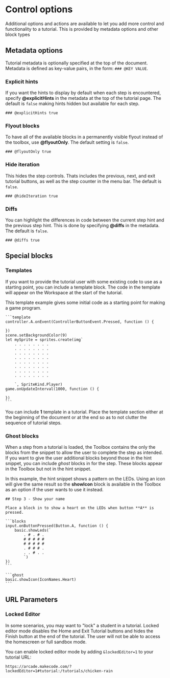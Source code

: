 # Control options

Additional options and actions are available to let you add more control and functionality to a tutorial. This is provided by metadata options and other block types

## Metadata options

Tutorial metadata is optionally specified at the top of the document. Metadata is defined as key-value pairs, in the form: ``### @KEY VALUE``.

### Explicit hints

If you want the hints to display by default when each step is encountered, specify **@explicitHints** in the metadata at the top of the tutorial page. The default is ``false`` making hints hidden but available for each step.

```
### @explicitHints true
```

### Flyout blocks

To have all of the available blocks in a permanently visible flyout instead of the toolbox, use **@flyoutOnly**. The default setting is ``false``.

```
### @flyoutOnly true
```

### Hide iteration

This hides the step controls. Thats includes the previous, next, and exit tutorial buttons, as well as the step counter in the menu bar. The default is ``false``.

```
### @hideIteration true
```

### Diffs

You can highlight the differences in code between the current step hint and the previous step hint. This is done by specifying **@diffs** in the metadata. The default is ``false``.

```
### @diffs true
```

## Special blocks

### Templates

If you want to provide the tutorial user with some existing code to use as a starting point, you can include a template block. The code in the template will appear on the Workspace at the start of the tutorial.

This template example gives some initial code as a starting point for making a game program.

````
```template
controller.A.onEvent(ControllerButtonEvent.Pressed, function () {
	
})
scene.setBackgroundColor(9)
let mySprite = sprites.create(img`
    . . . . . . . . 
    . . . . . . . . 
    . . . . . . . . 
    . . . . . . . . 
    . . . . . . . . 
    . . . . . . . . 
    . . . . . . . . 
    . . . . . . . . 

    `, SpriteKind.Player)
game.onUpdateInterval(1000, function () {
	
})
```
````

You can include **1** template in a tutorial. Place the template section either at the beginning of the document or at the end so as to not clutter the sequence of tutorial steps.

### Ghost blocks

When a step from a tutorial is loaded, the Toolbox contains the only the blocks from the snippet to allow the user to complete the step as intended. If you want to give the user additional blocks beyond those in the hint snippet, you can include _ghost_ blocks in for the step. These blocks appear in the Toolbox but not in the hint snippet.

In this example, the hint snippet shows a pattern on the LEDs. Using an icon will give the same result so the **showIcon** block is available in the Toolbox as an option if the user wants to use it instead.

````
## Step 3 - Show your name

Place a block in to show a heart on the LEDs when button **A** is pressed.

```blocks
input.onButtonPressed(Button.A, function () {
    basic.showLeds(`
        . # . # .
        # # # # #
        # # # # #
        . # # # .
        . . # . .
        `)
})
```

```ghost
basic.showIcon(IconNames.Heart)
```
````

## URL Parameters

### Locked Editor

In some scenarios, you may want to "lock" a student in a tutorial. Locked editor mode disables the Home and Exit Tutorial buttons and hides the Finish button at the end of the tutorial. The user will not be able to access the homescreen or full sandbox mode.

You can enable locked editor mode by adding `&lockedEditor=1` to your tutorial URL:

`https://arcade.makecode.com/?lockedEditor=1#tutorial:/tutorials/chicken-rain`